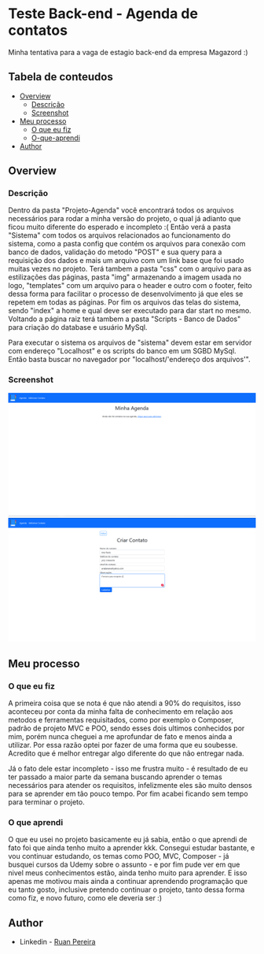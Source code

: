 # Teste Back-end - Agenda de contatos

Minha tentativa para a vaga de estagio back-end da empresa Magazord :)

## Tabela de conteudos

- [Overview](#overview)
  - [Descrição](#Descrição)
  - [Screenshot](#screenshot)
- [Meu processo](#meu-processo)
  - [O que eu fiz](#O-que-eu-fiz)
  - [O-que-aprendi](#O-que-aprendi)
- [Author](#author)

## Overview

### Descrição

Dentro da pasta "Projeto-Agenda" você encontrará todos os arquivos necessários para rodar a minha versão do projeto, o qual já adianto que ficou muito diferente do esperado e incompleto :(
Então verá a pasta "Sistema" com todos os arquivos relacionados ao funcionamento do sistema, como a pasta config que contém os arquivos para conexão com banco de dados, validação do metodo "POST" e sua query para a requisição dos dados e mais um arquivo com um link base que foi usado muitas vezes no projeto. Terá tambem a pasta "css" com o arquivo para as estilizações das páginas, pasta "img" armazenando a imagem usada no logo, "templates" com um arquivo para o header e outro com o footer, feito dessa forma para facilitar o processo de desenvolvimento já que eles se repetem em todas as páginas.
Por fim os arquivos das telas do sistema, sendo "index" a home e qual deve ser executado para dar start no mesmo.
Voltando a página raiz terá tambem a pasta "Scripts - Banco de Dados" para criação do database e usuário MySql.

Para executar o sistema os arquivos de "sistema" devem estar em servidor com endereço "Localhost" e os scripts do banco em um SGBD MySql. Então basta buscar no navegador por "localhost/'endereço dos arquivos'".

### Screenshot

![](./img-readme/Capturar.PNG)
![](./img-readme/Capturar2.PNG)

## Meu processo

### O que eu fiz

A primeira coisa que se nota é que não atendi a 90% do requisitos, isso aconteceu por conta da minha falta de conhecimento em relação aos metodos e ferramentas requisitados, como por exemplo o Composer, padrão de projeto MVC e POO, sendo esses dois ultimos conhecidos por mim, porém nunca cheguei a me aprofundar de fato e menos ainda a utilizar.
Por essa razão optei por fazer de uma forma que eu soubesse. Acredito que é melhor entregar algo diferente do que não entregar nada.

Já o fato dele estar incompleto - isso me frustra muito - é resultado de eu ter passado a maior parte da semana buscando aprender o temas necessários para atender os requisitos, infelizmente eles são muito densos para se aprender em tão pouco tempo. Por fim acabei ficando sem tempo para terminar o projeto. 

### O que aprendi

O que eu usei no projeto basicamente eu já sabia, então o que aprendi de fato foi que ainda tenho muito a aprender kkk.
Consegui estudar bastante, e vou continuar estudando, os temas como POO, MVC, Composer - já busquei cursos da Udemy sobre o assunto - e por fim pude ver em que nivel meus conhecimentos estão, ainda tenho muito para aprender. E isso apenas me motivou mais ainda a continuar aprendendo programação que eu tanto gosto, inclusive pretendo continuar o projeto, tanto dessa forma como fiz, e novo futuro, como ele deveria ser :)

## Author
- Linkedin - [Ruan Pereira](https://www.linkedin.com/in/ruan-pereira-651523237/)